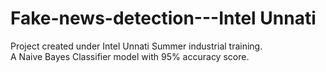 # Fake-news-detection---Intel Unnati
Project created under Intel Unnati Summer industrial training.
</br> A Naive Bayes Classifier model with 95% accuracy score.
